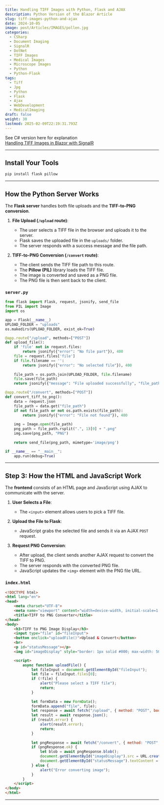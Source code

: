 ```yaml
---
title: Handling TIFF Images with Python, Flask and AJAX
description: Python Version of the Blazor Article
slug: tiff-images-python-and-ajax
date: 2024-10-05
image: post/Articles/IMAGES/pollen.jpg
categories:
  - CSharp
  - Document Imaging
  - SignalR
  - DotNet
  - TIFF Images
  - Medical Images
  - Microscope Images
  - Python
  - Python-Flask
tags:
  - Tiff
  - Jpg
  - Python
  - Flask
  - Ajax
  - WebDevelopment
  - MedicalImaging
draft: false
weight: 30
lastmod: 2025-02-09T22:19:31.793Z
---
```

See C# version here for explanation\
[Handling TIFF Images in Blazor with SignalR](/post/Articles/NEW/Handling%20TIFF%20Images%20in%20Blazor%20with%20SignalR.md)

***

## **Install Your Tools**

```sh
pip install flask pillow
```

***

## **How the Python Server Works**

The **Flask server** handles both file uploads and the **TIFF-to-PNG conversion**.

1. **File Upload (`/upload` route)**:
   * The user selects a TIFF file in the browser and uploads it to the server.
   * Flask saves the uploaded file in the `uploads/` folder.
   * The server responds with a success message and the file path.

2. **TIFF-to-PNG Conversion (`/convert` route)**:
   * The client sends the TIFF file path to this route.
   * The **Pillow (PIL)** library loads the TIFF file.
   * The image is converted and saved as a PNG file.
   * The PNG file is then sent back to the client.

### **`server.py`**

```python
from flask import Flask, request, jsonify, send_file
from PIL import Image
import os

app = Flask(__name__)
UPLOAD_FOLDER = "uploads"
os.makedirs(UPLOAD_FOLDER, exist_ok=True)

@app.route("/upload", methods=["POST"])
def upload_file():
    if 'file' not in request.files:
        return jsonify({"error": "No file part"}), 400
    file = request.files['file']
    if file.filename == '':
        return jsonify({"error": "No selected file"}), 400
    
    file_path = os.path.join(UPLOAD_FOLDER, file.filename)
    file.save(file_path)
    return jsonify({"message": "File uploaded successfully", "file_path": file_path})

@app.route("/convert", methods=["POST"])
def convert_tiff_to_png():
    data = request.json
    file_path = data.get("file_path")
    if not file_path or not os.path.exists(file_path):
        return jsonify({"error": "File not found"}), 400
    
    img = Image.open(file_path)
    png_path = file_path.rsplit(".", 1)[0] + ".png"
    img.save(png_path, "PNG")
    
    return send_file(png_path, mimetype='image/png')

if __name__ == "__main__":
    app.run(debug=True)
```

***

## **Step 3: How the HTML and JavaScript Work**

The **frontend** consists of an HTML page and JavaScript using AJAX to communicate with the server.

1. **User Selects a File**:
   * The `<input>` element allows users to pick a TIFF file.

2. **Upload the File to Flask**:
   * JavaScript grabs the selected file and sends it via an AJAX `POST` request.

3. **Request PNG Conversion**:
   * After upload, the client sends another AJAX request to convert the TIFF to PNG.
   * The server responds with the converted PNG file.
   * JavaScript updates the `<img>` element with the PNG file URL.

### **`index.html`**

```html
<!DOCTYPE html>
<html lang="en">
<head>
    <meta charset="UTF-8">
    <meta name="viewport" content="width=device-width, initial-scale=1.0">
    <title>TIFF to PNG Converter</title>
</head>
<body>
    <h3>TIFF to PNG Image Display</h3>
    <input type="file" id="fileInput">
    <button onclick="uploadFile()">Upload & Convert</button>
    <br>
    <p id="statusMessage"></p>
    <img id="imageDisplay" style="border: 1px solid #000; max-width: 500px;" />

    <script>
        async function uploadFile() {
            let fileInput = document.getElementById("fileInput");
            let file = fileInput.files[0];
            if (!file) {
                alert("Please select a TIFF file");
                return;
            }
            
            let formData = new FormData();
            formData.append("file", file);
            let response = await fetch("/upload", { method: "POST", body: formData });
            let result = await response.json();
            if (result.error) {
                alert(result.error);
                return;
            }
            
            let pngResponse = await fetch("/convert", { method: "POST", body: JSON.stringify({ file_path: result.file_path }), headers: { "Content-Type": "application/json" }});
            if (pngResponse.ok) {
                let blob = await pngResponse.blob();
                document.getElementById("imageDisplay").src = URL.createObjectURL(blob);
                document.getElementById("statusMessage").textContent = "Image converted successfully";
            } else {
                alert("Error converting image");
            }
        }
    </script>
</body>
</html>
```

***

<!--

## **And There You Have It**
You’ve now successfully wrestled TIFF images into submission and made them web-friendly with Python and AJAX. 🏆 The **Flask backend** takes care of file uploads and TIFF-to-PNG conversion, while the **frontend** handles user interactions and image display.

Now go forth and dazzle your users with crisp, high-quality images, all while laughing at how browsers still can’t handle TIFFs. Cheers! 🍻

-->

<!-- 
---
title: "How to Wrestle TIFF Images into a Web App with Python and AJAX (and Win)"
description: "How to Wrestle TIFF Images into a Web App with Python and AJAX (and Win)"
slug: "how-to-wrestle-tiff-images-into-a-web-app-with-python-and-ajax-and-win"
date: "2024-12-10"
image: "post/Articles/IMAGES/35.jpg"
categories: []
tags: ["Tiff", "Jpg", "Python", "Flask", "Ajax", "Web Development", "Image Processing"]
draft: false
weight: 30
---

# **How to Wrestle TIFF Images into a Web App with Python and AJAX (and Win)**

## **Welcome to the TIFF Cage Match**

Alright, let’s talk about **TIFF** files. You know, those beefy, high-quality image files that refuse to be compressed like their JPEG cousins? The ones that scientists, doctors, and other people with fancy lab coats love to use? Yeah, those.

If you’ve ever tried to display a TIFF in a web browser, you’ve probably been met with the digital equivalent of a confused shrug. Turns out, browsers don’t support TIFFs because they’re too high-maintenance. But fear not, my fellow devs, because we have a **cunning plan**: convert that diva TIFF into a PNG and send it to the client using **Python (Flask) and AJAX**.

In this article, we’re going to:
1. **Convert TIFFs to PNGs on the server**
2. **Send them to the browser using AJAX**
3. **Let the browser display the image like it’s no big deal**
4. **Let users upload TIFFs dynamically**

Ready? Let’s do this. 🚀

---

## **Step 1: Install Your Tools**
Before we start, slap these packages into your Python project:
```sh
pip install flask pillow
```

---

## **Step 2: How the Python Server Works**

The **Flask server** handles both file uploads and the **TIFF-to-PNG conversion**.

1. **File Upload (`/upload` route)**:
   - The user selects a TIFF file in the browser and uploads it to the server.
   - Flask saves the uploaded file in the `uploads/` folder.
   - The server responds with a success message and the file path.

2. **TIFF-to-PNG Conversion (`/convert` route)**:
   - The client sends the TIFF file path to this route.
   - The **Pillow (PIL)** library loads the TIFF file.
   - The image is converted and saved as a PNG file.
   - The PNG file is then sent back to the client.

### **`server.py`**
```python
from flask import Flask, request, jsonify, send_file
from PIL import Image
import os

app = Flask(__name__)
UPLOAD_FOLDER = "uploads"
os.makedirs(UPLOAD_FOLDER, exist_ok=True)

@app.route("/upload", methods=["POST"])
def upload_file():
    if 'file' not in request.files:
        return jsonify({"error": "No file part"}), 400
    file = request.files['file']
    if file.filename == '':
        return jsonify({"error": "No selected file"}), 400
    
    file_path = os.path.join(UPLOAD_FOLDER, file.filename)
    file.save(file_path)
    return jsonify({"message": "File uploaded successfully", "file_path": file_path})

@app.route("/convert", methods=["POST"])
def convert_tiff_to_png():
    data = request.json
    file_path = data.get("file_path")
    if not file_path or not os.path.exists(file_path):
        return jsonify({"error": "File not found"}), 400
    
    img = Image.open(file_path)
    png_path = file_path.rsplit(".", 1)[0] + ".png"
    img.save(png_path, "PNG")
    
    return send_file(png_path, mimetype='image/png')

if __name__ == "__main__":
    app.run(debug=True)
```

---

## **Step 3: How the HTML and JavaScript Work**

The **frontend** consists of an HTML page and JavaScript using AJAX to communicate with the server.

1. **User Selects a File**:
   - The `<input>` element allows users to pick a TIFF file.

2. **Upload the File to Flask**:
   - JavaScript grabs the selected file and sends it via an AJAX `POST` request.

3. **Request PNG Conversion**:
   - After upload, the client sends another AJAX request to convert the TIFF to PNG.
   - The server responds with the converted PNG file.
   - JavaScript updates the `<img>` element with the PNG file URL.

### **`index.html`**
```html
<!DOCTYPE html>
<html lang="en">
<head>
    <meta charset="UTF-8">
    <meta name="viewport" content="width=device-width, initial-scale=1.0">
    <title>TIFF to PNG Converter</title>
</head>
<body>
    <h3>TIFF to PNG Image Display</h3>
    <input type="file" id="fileInput">
    <button onclick="uploadFile()">Upload & Convert</button>
    <br>
    <p id="statusMessage"></p>
    <img id="imageDisplay" style="border: 1px solid #000; max-width: 500px;" />

    <script>
        async function uploadFile() {
            let fileInput = document.getElementById("fileInput");
            let file = fileInput.files[0];
            if (!file) {
                alert("Please select a TIFF file");
                return;
            }
            
            let formData = new FormData();
            formData.append("file", file);
            let response = await fetch("/upload", { method: "POST", body: formData });
            let result = await response.json();
            if (result.error) {
                alert(result.error);
                return;
            }
            
            let pngResponse = await fetch("/convert", { method: "POST", body: JSON.stringify({ file_path: result.file_path }), headers: { "Content-Type": "application/json" }});
            if (pngResponse.ok) {
                let blob = await pngResponse.blob();
                document.getElementById("imageDisplay").src = URL.createObjectURL(blob);
                document.getElementById("statusMessage").textContent = "Image converted successfully";
            } else {
                alert("Error converting image");
            }
        }
    </script>
</body>
</html>
```

---

## **And There You Have It**
You’ve now successfully wrestled TIFF images into submission and made them web-friendly with Python and AJAX. 🏆 The **Flask backend** takes care of file uploads and TIFF-to-PNG conversion, while the **frontend** handles user interactions and image display.

Now go forth and dazzle your users with crisp, high-quality images, all while laughing at how browsers still can’t handle TIFFs. Cheers! 🍻


-->
